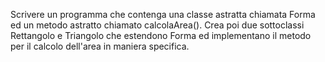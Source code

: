 Scrivere un programma che contenga una
classe astratta chiamata Forma 
ed un metodo astratto chiamato calcolaArea().
Crea poi due sottoclassi Rettangolo e Triangolo
che estendono Forma ed implementano il metodo
per il calcolo dell'area in maniera specifica.